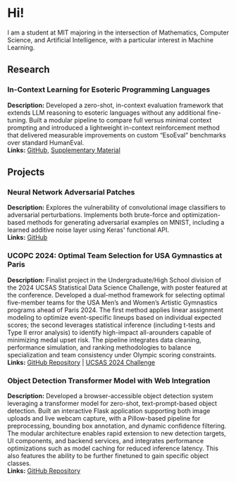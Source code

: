 # Hi!

I am a student at MIT majoring in the intersection of Mathematics, Computer Science, and Artificial Intelligence, with a particular interest in Machine Learning.

## Research

### In-Context Learning for Esoteric Programming Languages  
**Description:** Developed a zero-shot, in-context evaluation framework that extends LLM reasoning to esoteric languages without any additional fine-tuning. Built a modular pipeline to compare full versus minimal context prompting and introduced a lightweight in-context reinforcement method that delivered measurable improvements on custom “EsoEval” benchmarks over standard HumanEval.  
**Links:** [GitHub](https://github.com/mrzwang/In-Context-Learning-for-Esoteric-Programming-Languages), [Supplementary Material](https://github.com/mrzwang/LLM-potential_reward_hacking_examples) 


## Projects

### Neural Network Adversarial Patches
**Description:** Explores the vulnerability of convolutional image classifiers to adversarial perturbations. Implements both brute-force and optimization-based methods for generating adversarial examples on MNIST, including a learned additive noise layer using Keras' functional API.  
**Links:** [GitHub](https://github.com/mrzwang/Neural-Network-Adversarial-Patches)

### UCOPC 2024: Optimal Team Selection for USA Gymnastics at Paris  
**Description:** Finalist project in the Undergraduate/High School division of the 2024 UCSAS Statistical Data Science Challenge, with poster featured at the conference. Developed a dual-method framework for selecting optimal five-member teams for the USA Men’s and Women’s Artistic Gymnastics programs ahead of Paris 2024. The first method applies linear assignment modeling to optimize event-specific lineups based on individual expected scores; the second leverages statistical inference (including t-tests and Type II error analysis) to identify high-impact all-arounders capable of minimizing medal upset risk. The pipeline integrates data cleaning, performance simulation, and ranking methodologies to balance specialization and team consistency under Olympic scoring constraints.
**Links:** [GitHub Repository](https://github.com/mrzwang/UCOPC2024) | [UCSAS 2024 Challenge](https://statds.org/events/ucsas2024/challenge.html)  

### Object Detection Transformer Model with Web Integration
**Description:** Developed a browser-accessible object detection system leveraging a transformer model for zero-shot, text-prompt-based object detection. Built an interactive Flask application supporting both image uploads and live webcam capture, with a Pillow-based pipeline for preprocessing, bounding box annotation, and dynamic confidence filtering. The modular architecture enables rapid extension to new detection targets, UI components, and backend services, and integrates performance optimizations such as model caching for reduced inference latency. This also features the ability to be further finetuned to gain specific object classes.  
**Links:** [GitHub Repository](https://github.com/dthxe/obj-detection-transformer)


